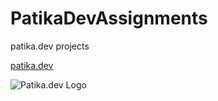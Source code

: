 # PatikaDevAssignments
patika.dev projects

[patika.dev](www.patika.dev)

![Patika.dev Logo](https://global-uploads.webflow.com/6097e0eca1e87557da031fef/609859a191abe5d64b17fed3_Patika%20logo-p-500.png)
